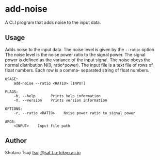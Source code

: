 add-noise
===

A CLI program that adds noise to the input data.

## Usage 

Adds noise to the input data. The noise level is given by the `--ratio` option.
The noise level is the noise power ratio to the signal power. The signal power
is defined as the variance of the input signal. The noise obeys the normal
distribution N(0, ratio\*power).
The input file is a text file of rows of float numbers. Each row is a comma-
separated string of float numbers.

```
USAGE:
    add-noise --ratio <RATIO> [INPUT]

FLAGS:
    -h, --help       Prints help information
    -V, --version    Prints version information

OPTIONS:
    -r, --ratio <RATIO>    Noise power ratio to signal power

ARGS:
    <INPUT>    Input file path
```

## Author

Shotaro Tsuji <tsuji@sat.t.u-tokyo.ac.jp>
